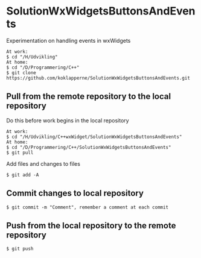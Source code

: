 # SolutionWxWidgetsButtonsAndEvents
Experimentation on handling events in wxWidgets
```
At work:
$ cd "/H/Udvikling"
At home:
$ cd "/D/Programmering/C++"
$ git clone https://github.com/koklapperne/SolutionWxWidgetsButtonsAndEvents.git
```
## Pull from the remote repository to the local repository
Do this before work begins in the local repository
```
At work:
$ cd "/H/Udvikling/C++wxWidget/SolutionWxWidgetsButtonsAndEvents"
At home:
$ cd "/D/Programmering/C++/SolutionWxWidgetsButtonsAndEvents"
$ git pull
```
Add files and changes to files
```
$ git add -A
```
## Commit changes to local repository
```
$ git commit -m "Comment", remember a comment at each commit
```
## Push from the local repository to the remote repository
```
$ git push
```
